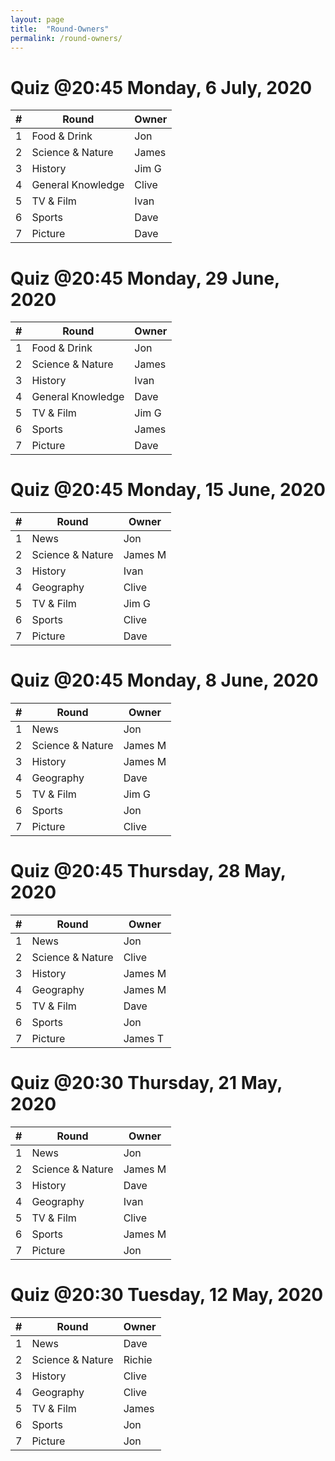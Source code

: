 ```yaml
---
layout: page
title:  "Round-Owners"
permalink: /round-owners/
---
```

# Quiz @20:45 Monday, 6 July, 2020

| \# | Round             | Owner   |
|----|-------------------|---------|
| 1  | Food & Drink      | Jon     |
| 2  | Science & Nature  | James   |
| 3  | History           | Jim G   |
| 4  | General Knowledge | Clive   |
| 5  | TV & Film         | Ivan    |
| 6  | Sports            | Dave    |
| 7  | Picture           | Dave    |

# Quiz @20:45 Monday, 29 June, 2020

| \# | Round             | Owner   |
|----|-------------------|---------|
| 1  | Food & Drink      | Jon     |
| 2  | Science & Nature  | James   |
| 3  | History           | Ivan    |
| 4  | General Knowledge | Dave    |
| 5  | TV & Film         | Jim G   |
| 6  | Sports            | James   |
| 7  | Picture           | Dave    |

# Quiz @20:45 Monday, 15 June, 2020

| \# | Round            | Owner   |
|----|------------------|---------|
| 1  | News             | Jon     |
| 2  | Science & Nature | James M |
| 3  | History          | Ivan    |
| 4  | Geography        | Clive   |
| 5  | TV & Film        | Jim G   |
| 6  | Sports           | Clive   |
| 7  | Picture          | Dave    |

# Quiz @20:45 Monday, 8 June, 2020

| \# | Round            | Owner   |
|----|------------------|---------|
| 1  | News             | Jon     |
| 2  | Science & Nature | James M |
| 3  | History          | James M |
| 4  | Geography        | Dave    |
| 5  | TV & Film        | Jim G   |
| 6  | Sports           | Jon     |
| 7  | Picture          | Clive   |

# Quiz @20:45 Thursday, 28 May, 2020

| \# | Round            | Owner   |
|----|------------------|---------|
| 1  | News             | Jon     |
| 2  | Science & Nature | Clive   |
| 3  | History          | James M |
| 4  | Geography        | James M |
| 5  | TV & Film        | Dave    |
| 6  | Sports           | Jon     |
| 7  | Picture          | James T |


# Quiz @20:30 Thursday, 21 May, 2020

| \# | Round            | Owner   |
|----|------------------|---------|
| 1  | News             | Jon     |
| 2  | Science & Nature | James M |
| 3  | History          | Dave    |
| 4  | Geography        | Ivan    |
| 5  | TV & Film        | Clive   |
| 6  | Sports           | James M |
| 7  | Picture          | Jon     |


# Quiz @20:30 Tuesday, 12 May, 2020

| \# | Round            | Owner   |
|----|------------------|---------|
| 1  | News             | Dave    |
| 2  | Science & Nature | Richie  |
| 3  | History          | Clive   |
| 4  | Geography        | Clive   |
| 5  | TV & Film        | James   |
| 6  | Sports           | Jon     |
| 7  | Picture          | Jon     |

